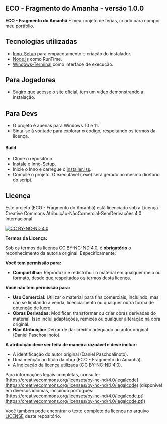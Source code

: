 ## ECO - Fragmento do Amanha - versão 1.0.0

**ECO - Fragmento do Amanhã** É meu projeto de férias, criado para compor meu [portfólio](https://daniel-paschoalinoto.github.io/portfolio/).  


## Tecnologias utilizadas

- [Inno-Setup](https://jrsoftware.org/isinfo.php) para empacotamento e criação do instalador.
- [Node.js](https://nodejs.org/pt) como RunTime.
- [Windows-Terminal](https://github.com/microsoft/terminal) como interface de execução.

## Para Jogadores

- Sugiro que acesse o [site oficial](https://daniel-paschoalinoto.github.io/eco-fragmento-do-amanha/), tem um vídeo demonstrando a instalação.

## Para Devs

- O projeto é apenas para Windows 10 e 11.
- Sinta-se à vontade para explorar o código, respeitando os termos da licença.

#### Build

- Clone o repositório.
- Instale o [Inno-Setup](./build/innosetup-6.4.3.exe).
- Inicie o Inno e carregue o [installer.iss](./build/installer.iss).
- Compile o projeto. O executável (.exe) será gerado no mesmo diretório do script.

## Licença

Este projeto (ECO - Fragmento do Amanhã) está licenciado sob a Licença Creative Commons Atribuição-NãoComercial-SemDerivações 4.0 Internacional.

[![CC BY-NC-ND 4.0](https://img.shields.io/badge/License-CC%20BY--NC--ND%204.0-lightgrey.svg)](https://creativecommons.org/licenses/by-nc-nd/4.0/)

**Termos da Licença:**

Sob os termos da licença CC BY-NC-ND 4.0, é **obrigatório** o reconhecimento da autoria original. Especificamente:

**Você tem permissão para:**

* **Compartilhar:** Reproduzir e redistribuir o material em qualquer meio ou formato, desde que respeitados os termos desta licença.

**Você não tem permissão para:**

* **Uso Comercial:** Utilizar o material para fins comerciais, incluindo, mas não se limitando a venda, licenciamento ou qualquer outra forma de obtenção de lucro.
* **Obras Derivadas:** Modificar, transformar ou criar obras derivadas do material. Isso inclui adaptações, remixes ou qualquer alteração na obra original.
* **Não Atribuição:** Deixar de dar crédito adequado ao autor original (Daniel Paschoalinoto).

**A atribuição deve ser feita de maneira razoável e deve incluir:**

* A identificação do autor original (Daniel Paschoalinoto).
* Uma menção ao título da obra (ECO - Fragmento do Amanhã).
* A indicação da licença utilizada (CC BY-NC-ND 4.0).

Para informações legais completas, consulte: [https://creativecommons.org/licenses/by-nc-nd/4.0/legalcode](https://creativecommons.org/licenses/by-nc-nd/4.0/legalcode) (disponível em diversos idiomas, incluindo português: [https://creativecommons.org/licenses/by-nc-nd/4.0/legalcode.pt](https://creativecommons.org/licenses/by-nc-nd/4.0/legalcode.pt))

Você também pode encontrar o texto completo da licença no arquivo [LICENSE](./LICENSE) deste repositório.